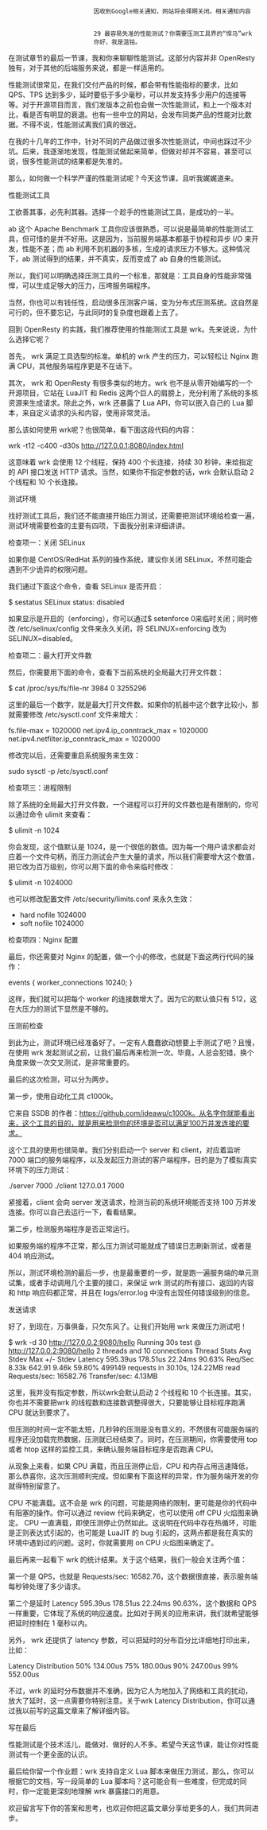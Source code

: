 
                            
                            因收到Google相关通知，网站将会择期关闭。相关通知内容
                            
                            
                            29 最容易失准的性能测试？你需要压测工具界的“悍马”wrk
                            你好，我是温铭。

在测试章节的最后一节课，我和你来聊聊性能测试。这部分内容并非 OpenResty 独有，对于其他的后端服务来说，都是一样适用的。

性能测试很常见，在我们交付产品的时候，都会带有性能指标的要求，比如 QPS、TPS 达到多少，延时要低于多少毫秒，可以并发支持多少用户的连接等等。对于开源项目而言，我们发版本之前也会做一次性能测试，和上一个版本对比，看是否有明显的衰退。也有一些中立的网站，会发布同类产品的性能对比数据。不得不说，性能测试离我们真的很近。

在我的十几年的工作中，针对不同的产品做过很多次性能测试，中间也踩过不少坑。后来，我逐渐地发现，性能测试做起来简单，但做对却并不容易，甚至可以说，很多性能测试的结果都是失准的。

那么，如何做一个科学严谨的性能测试呢？今天这节课，且听我娓娓道来。

性能测试工具

工欲善其事，必先利其器。选择一个趁手的性能测试工具，是成功的一半。

ab 这个 Apache Benchmark 工具你应该很熟悉，可以说是最简单的性能测试工具，但可惜的是并不好用。这是因为，当前服务端基本都基于协程和异步 I/O 来开发，性能不差；而 ab 利用不到机器的多核，生成的请求压力不够大。这种情况下，ab 测试得到的结果，并不真实，反而变成了 ab 自身的性能测试。

所以，我们可以明确选择压测工具的一个标准，那就是：工具自身的性能非常强悍，可以生成足够大的压力，压垮服务端程序。

当然，你也可以有钱任性，启动很多压测客户端，变为分布式压测系统。这自然是可行的，但不要忘记，与此同时的复杂度也跟着上去了。

回到 OpenResty 的实践，我们推荐使用的性能测试工具是 wrk。先来说说，为什么选择它呢？

首先， wrk 满足工具选型的标准。单机的 wrk 产生的压力，可以轻松让 Nginx 跑满 CPU，其他服务端程序更是不在话下。

其次， wrk 和 OpenResty 有很多类似的地方。wrk 也不是从零开始编写的一个开源项目，它站在 LuaJIT 和 Redis 这两个巨人的肩膀上，充分利用了系统的多核资源来生成请求。除此之外，wrk 还暴露了 Lua API，你可以嵌入自己的 Lua 脚本，来自定义请求的头和内容，使用非常灵活。

那么该如何使用 wrk呢？也很简单，看下面这段代码的内容：

wrk -t12 -c400 -d30s http://127.0.0.1:8080/index.html


这意味着 wrk 会使用 12 个线程，保持 400 个长连接，持续 30 秒钟，来给指定的 API 接口发送 HTTP 请求。当然，如果你不指定参数的话，wrk 会默认启动 2 个线程和 10 个长连接。

测试环境

找好测试工具后，我们还不能直接开始压力测试，还需要把测试环境给检查一遍，测试环境需要检查的主要有四项，下面我分别来详细讲讲。

检查项一：关闭 SELinux

如果你是 CentOS/RedHat 系列的操作系统，建议你关闭 SELinux，不然可能会遇到不少诡异的权限问题。

我们通过下面这个命令，查看 SELinux 是否开启：

$ sestatus
SELinux status: disabled


如果显示是开启的（enforcing），你可以通过$ setenforce 0来临时关闭；同时修改 /etc/selinux/config 文件来永久关闭，将 SELINUX=enforcing 改为 SELINUX=disabled。

检查项二：最大打开文件数

然后，你需要用下面的命令，查看下当前系统的全局最大打开文件数：

$ cat /proc/sys/fs/file-nr
3984 0 3255296


这里的最后一个数字，就是最大打开文件数。如果你的机器中这个数字比较小，那就需要修改 /etc/sysctl.conf 文件来增大：

fs.file-max = 1020000
net.ipv4.ip_conntrack_max = 1020000
net.ipv4.netfilter.ip_conntrack_max = 1020000


修改完以后，还需要重启系统服务来生效：

sudo sysctl -p /etc/sysctl.conf


检查项三：进程限制

除了系统的全局最大打开文件数，一个进程可以打开的文件数也是有限制的，你可以通过命令 ulimit 来查看：

$ ulimit -n
1024


你会发现，这个值默认是 1024，是一个很低的数值。因为每一个用户请求都会对应着一个文件句柄，而压力测试会产生大量的请求，所以我们需要增大这个数值，把它改为百万级别，你可以用下面的命令来临时修改：

$ ulimit -n 1024000


也可以修改配置文件 /etc/security/limits.conf 来永久生效：

* hard nofile 1024000
* soft nofile 1024000


检查项四：Nginx 配置

最后，你还需要对 Nginx 的配置，做一个小的修改，也就是下面这两行代码的操作：

events {
    worker_connections 10240;
}


这样，我们就可以把每个 worker 的连接数增大了。因为它的默认值只有 512，这在大压力的测试下显然是不够的。

压测前检查

到此为止，测试环境已经准备好了。一定有人蠢蠢欲动想要上手测试了吧？且慢，在使用 wrk 发起测试之前，让我们最后再来检测一次。毕竟，人总会犯错，换个角度来做一次交叉测试，是非常重要的。

最后的这次检测，可以分为两步。

第一步，使用自动化工具 c1000k。

它来自 SSDB 的作者：https://github.com/ideawu/c1000k。从名字你就能看出来，这个工具的目的，就是用来检测你的环境是否可以满足100万并发连接的要求。

这个工具的使用也很简单。我们分别启动一个 server 和 client，对应着监听 7000 端口的服务端程序，以及发起压力测试的客户端程序，目的是为了模拟真实环境下的压力测试：

./server 7000
./client 127.0.0.1 7000


紧接着，client 会向 server 发送请求，检测当前的系统环境能否支持 100 万并发连接。你可以自己去运行一下，看看结果。

第二步，检测服务端程序是否正常运行。

如果服务端的程序不正常，那么压力测试可能就成了错误日志刷新测试，或者是 404 响应测试。

所以，测试环境检测的最后一步，也是最重要的一步，就是跑一遍服务端的单元测试集，或者手动调用几个主要的接口，来保证 wrk 测试的所有接口、返回的内容和 http 响应码都正常，并且在 logs/error.log 中没有出现任何错误级别的信息。

发送请求

好了，到现在，万事俱备，只欠东风了。让我们开始用 wrk 来做压力测试吧！

$ wrk -d 30 http://127.0.0.2:9080/hello
Running 30s test @ http://127.0.0.2:9080/hello
  2 threads and 10 connections
  Thread Stats   Avg      Stdev     Max   +/- Stdev
    Latency   595.39us  178.51us  22.24ms   90.63%
    Req/Sec     8.33k   642.91     9.46k    59.80%
  499149 requests in 30.10s, 124.22MB read
Requests/sec:  16582.76
Transfer/sec:      4.13MB


这里，我并没有指定参数，所以wrk会默认启动 2 个线程和 10 个长连接。其实，你也并不需要把wrk 的线程数和连接数调整得很大，只要能够让目标程序跑满 CPU 就达到要求了。

但压测的时间一定不能太短，几秒钟的压测是没有意义的，不然很有可能服务端的程序还没加载完热数据，压测就已经结束了。同时，在压测期间，你需要使用 top 或者 htop 这样的监控工具，来确认服务端目标程序是否跑满 CPU。

从现象上来看，如果 CPU 满载，而且压测停止后，CPU 和内存占用迅速降低，那么恭喜你，这次压测顺利完成。但如果有下面这样的异常，作为服务端开发的你就得特别留意了。


CPU 不能满载。这不会是 wrk 的问题，可能是网络的限制，更可能是你的代码中有阻塞的操作。你可以通过 review 代码来确定，也可以使用 off CPU 火焰图来确定。
CPU 一直满载，即使压测停止仍然如此。这说明在代码中存在热循环，可能是正则表达式引起的，也可能是 LuaJIT 的 bug 引起的，这两点都是我在真实的环境中遇到过的问题。这时，你就需要用 on CPU 火焰图来确定了。


最后再来一起看下 wrk 的统计结果。关于这个结果，我们一般会关注两个值：

第一个是 QPS，也就是 Requests/sec: 16582.76，这个数据很直接，表示服务端每秒钟处理了多少请求。

第二个是延时 Latency 595.39us 178.51us 22.24ms 90.63%，这个数据和 QPS 一样重要，它体现了系统的响应速度。比如对于网关的应用来讲，我们就希望能够把延时控制在 1 毫秒以内。

另外， wrk 还提供了 latency 参数，可以把延时的分布百分比详细地打印出来，比如：

Latency Distribution
     50%  134.00us
     75%  180.00us
     90%  247.00us
     99%  552.00us


不过，wrk 的延时分布数据并不准确，因为它人为地加入了网络和工具的扰动，放大了延时，这一点需要你特别注意。关于wrk Latency Distribution，你可以通过我以前写的这篇文章来了解详细内容。

写在最后

性能测试是个技术活儿，能做对、做好的人不多。希望今天这节课，能让你对性能测试有一个更全面的认识。

最后给你留一个作业题：wrk 支持自定义 Lua 脚本来做压力测试，那么，你可以根据它的文档，写一段简单的 Lua 脚本吗？这可能会有一些难度，但完成的同时，你一定能更深刻地理解 wrk 暴露接口的用意。

欢迎留言写下你的答案和思考，也欢迎你把这篇文章分享给更多的人，我们共同进步。

                        
                        
                            